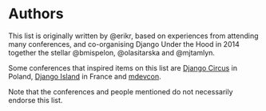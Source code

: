 # Authors

This list is originally written by @erikr, based on experiences from attending many conferences, and co-organising Django Under the Hood in 2014 together the stellar @bmispelon, @olasitarska and @mjtamlyn.

Some conferences that inspired items on this list are [Django Circus](http://love.djangocircus.com) in Poland, [Django Island](http://2014.djangocon.eu) in France and [mdevcon](http://mdevcon.com).

Note that the conferences and people mentioned do not necessarily endorse this list.